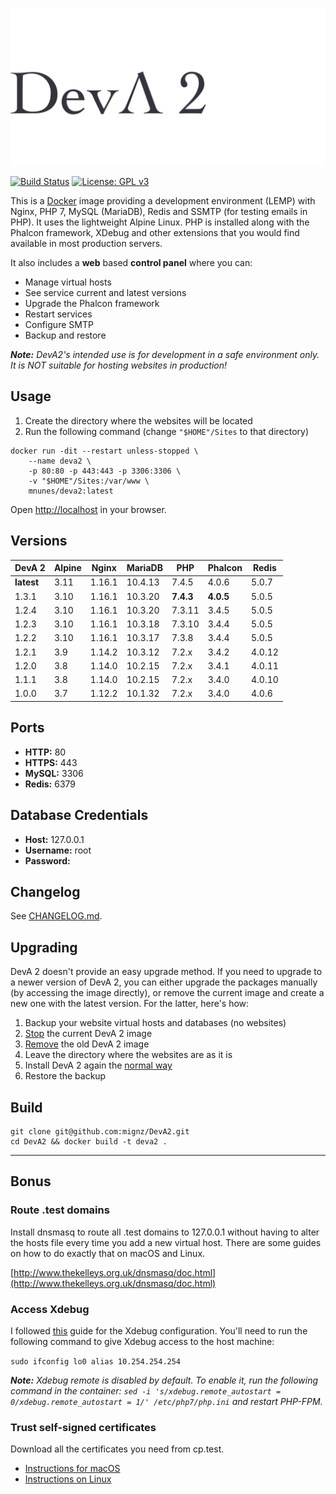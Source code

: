 ![DevA2](https://raw.githubusercontent.com/mignz/DevA2/master/deva.png)

[![Build Status](https://travis-ci.org/mignz/DevA2.svg?branch=master)](https://travis-ci.org/mignz/DevA2)
[![License: GPL v3](https://img.shields.io/badge/License-GPL%20v3-blue.svg)](https://www.gnu.org/licenses/gpl-3.0)

This is a [Docker](https://www.docker.com/) image providing a development environment (LEMP) with Nginx, PHP 7, MySQL (MariaDB), Redis and SSMTP (for testing emails in PHP). It uses the lightweight Alpine Linux. PHP is installed along with the Phalcon framework, XDebug and other extensions that you would find available in most production servers.

It also includes a **web** based **control panel** where you can:

- Manage virtual hosts
- See service current and latest versions
- Upgrade the Phalcon framework
- Restart services
- Configure SMTP
- Backup and restore

_**Note:** DevA2's intended use is for development in a safe environment only. It is NOT suitable for hosting websites in production!_

## Usage

1. Create the directory where the websites will be located
1. Run the following command (change `"$HOME"/Sites` to that directory)

```shell
docker run -dit --restart unless-stopped \
    --name deva2 \
    -p 80:80 -p 443:443 -p 3306:3306 \
    -v "$HOME"/Sites:/var/www \
    mnunes/deva2:latest
```

Open [http://localhost](http://localhost) in your browser.

## Versions

|   DevA 2   | Alpine |  Nginx  | MariaDB |  PHP      | Phalcon   | Redis  |
|------------|--------|---------|---------|-----------|-----------|--------|
| **latest** | 3.11   | 1.16.1  | 10.4.13 | 7.4.5     | 4.0.6     | 5.0.7  |
| 1.3.1      | 3.10   | 1.16.1  | 10.3.20 | **7.4.3** | **4.0.5** | 5.0.5  |
| 1.2.4      | 3.10   | 1.16.1  | 10.3.20 | 7.3.11    | 3.4.5     | 5.0.5  |
| 1.2.3      | 3.10   | 1.16.1  | 10.3.18 | 7.3.10    | 3.4.4     | 5.0.5  |
| 1.2.2      | 3.10   | 1.16.1  | 10.3.17 | 7.3.8     | 3.4.4     | 5.0.5  |
| 1.2.1      | 3.9    | 1.14.2  | 10.3.12 | 7.2.x     | 3.4.2     | 4.0.12 |
| 1.2.0      | 3.8    | 1.14.0  | 10.2.15 | 7.2.x     | 3.4.1     | 4.0.11 |
| 1.1.1      | 3.8    | 1.14.0  | 10.2.15 | 7.2.x     | 3.4.0     | 4.0.10 |
| 1.0.0      | 3.7    | 1.12.2  | 10.1.32 | 7.2.x     | 3.4.0     | 4.0.6  |

## Ports

- **HTTP:** 80
- **HTTPS:** 443
- **MySQL:** 3306
- **Redis:** 6379

## Database Credentials

- **Host:** 127.0.0.1
- **Username:** root
- **Password:**

## Changelog

See [CHANGELOG.md](https://github.com/mignz/DevA2/blob/master/CHANGELOG.md).

## Upgrading

DevA 2 doesn't provide an easy upgrade method. If you need to upgrade to a newer version of DevA 2, you can either upgrade the packages manually (by accessing the image directly), or remove the current image and create a new one with the latest version. For the latter, here's how:

1. Backup your website virtual hosts and databases (no websites)
1. [Stop] the current DevA 2 image
1. [Remove] the old DevA 2 image
1. Leave the directory where the websites are as it is
1. Install DevA 2 again the [normal way]
1. Restore the backup

[Stop]: (https://docs.docker.com/engine/reference/commandline/stop/)
[Remove]: https://docs.docker.com/engine/reference/commandline/rm/
[normal way]: https://github.com/mignz/DevA2/blob/master/README.md#usage

## Build

```shell
git clone git@github.com:mignz/DevA2.git
cd DevA2 && docker build -t deva2 .
```

---

## Bonus

### Route .test domains

Install dnsmasq to route all .test domains to 127.0.0.1 without having to alter the hosts file every time you add a new virtual host. There are some guides on how to do exactly that on macOS and Linux.

[http://www.thekelleys.org.uk/dnsmasq/doc.html](http://www.thekelleys.org.uk/dnsmasq/doc.html)

### Access Xdebug

I followed [this](https://grzegorowski.com/docker-with-xdebug-and-vdebug/) guide for the Xdebug configuration. You'll need to run the following command to give Xdebug access to the host machine:

`sudo ifconfig lo0 alias 10.254.254.254`

_**Note:** Xdebug remote is disabled by default. To enable it, run the following command in the container: `sed -i 's/xdebug.remote_autostart = 0/xdebug.remote_autostart = 1/' /etc/php7/php.ini` and restart PHP-FPM._

### Trust self-signed certificates

Download all the certificates you need from cp.test.

- [Instructions for macOS](https://tosbourn.com/getting-os-x-to-trust-self-signed-ssl-certificates/)
- [Instructions on Linux](https://unix.stackexchange.com/a/90607)
